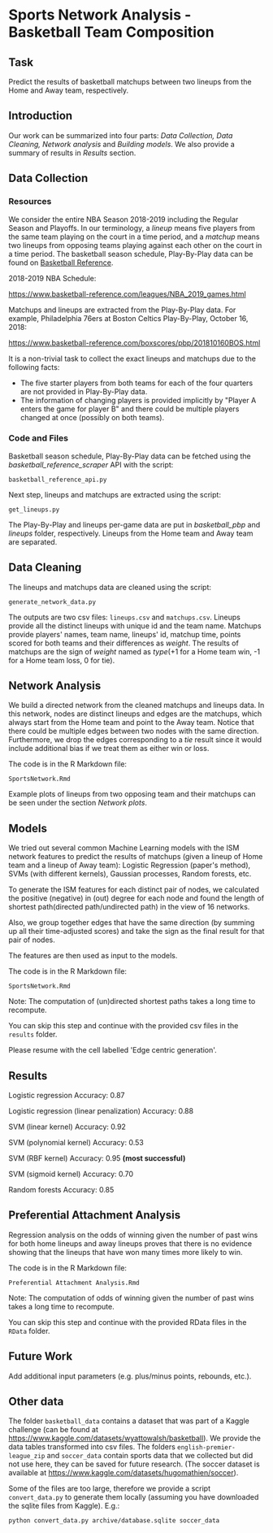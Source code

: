 # Sports Network Analysis - Basketball Team Composition


## Task
Predict the results of basketball matchups between two lineups from the Home and Away team, respectively. 

## Introduction 
Our work can be summarized into four parts: _Data Collection, Data Cleaning, Network analysis_ and _Building models_. We also provide a summary of results in _Results_ section.


## Data Collection

### Resources
We consider the entire NBA Season 2018-2019 including the Regular Season and Playoffs. In our terminology, a _lineup_ means five players from the same team playing on the court in a time period, and a _matchup_ means two lineups from opposing teams playing against each other on the court in a time period. The basketball season schedule, Play-By-Play data can be found on [Basketball Reference](https://www.basketball-reference.com/).  

2018-2019 NBA Schedule:

https://www.basketball-reference.com/leagues/NBA_2019_games.html

Matchups and lineups are extracted from the Play-By-Play data. For example, Philadelphia 76ers at Boston Celtics Play-By-Play, October 16, 2018:

https://www.basketball-reference.com/boxscores/pbp/201810160BOS.html

It is a non-trivial task to collect the exact lineups and matchups due to the following facts:

- The five starter players from both teams for each of the four quarters are not provided in Play-By-Play data. 
- The information of changing players is provided implicitly by "Player A enters the game for player B" and there could be multiple players changed at once (possibly on both teams).

### Code and Files
Basketball season schedule, Play-By-Play data can be fetched using the _basketball_reference_scraper_ API with the script:

```basketball_reference_api.py```

Next step, lineups and matchups are extracted using the script:

```get_lineups.py```

The Play-By-Play and lineups per-game data are put in _basketball_pbp_ and _lineups_ folder, respectively. Lineups from the Home team and Away team are separated.

## Data Cleaning

The lineups and matchups data are cleaned using the script:

```generate_network_data.py```

The outputs are two csv files: `lineups.csv` and `matchups.csv`. Lineups provide all the distinct lineups with unique id and the team name. Matchups provide players' names, team name, lineups' id, matchup time, points scored for both teams and their differences as _weight_. The results of matchups are the sign of _weight_ named as _type_(+1 for a Home team win, -1 for a Home team loss, 0 for tie). 

## Network Analysis

We build a directed network from the cleaned matchups and lineups data. In this network, nodes are distinct lineups and edges are the matchups, which always start from the Home team and point to the Away team. Notice that there could be multiple edges between two nodes with the same direction. Furthermore, we drop the edges corresponding to a _tie_ result since it would include additional bias if we treat them as either win or loss.  

The code is in the R Markdown file: 

```SportsNetwork.Rmd```

Example plots of lineups from two opposing team and their matchups can be seen under the section _Network plots_.

## Models

We tried out several common Machine Learning models with the ISM network features to predict the results of matchups (given a lineup of Home team and a lineup of Away team): Logistic Regression (paper's method), SVMs (with different kernels), Gaussian processes, Random forests, etc. 

To generate the ISM features for each distinct pair of nodes, we calculated the positive (negative) in (out) degree for each node and found the length of shortest path(directed path/undirected path) in the view of 16 networks.

Also, we group together edges that have the same direction (by summing up all their time-adjusted scores) and take the sign as the final result for that pair of nodes.  

The features are then used as input to the models.

The code is in the R Markdown file: 

```SportsNetwork.Rmd```

Note: The computation of (un)directed shortest paths takes a long time to recompute.

You can skip this step and continue with the provided csv files in the `results` folder.

Please resume with the cell labelled 'Edge centric generation'.

## Results

Logistic regression
Accuracy: 0.87

Logistic regression (linear penalization)
Accuracy: 0.88

SVM (linear kernel)
Accuracy: 0.92

SVM (polynomial kernel)
Accuracy: 0.53

SVM (RBF kernel)
Accuracy: 0.95 **(most successful)**

SVM (sigmoid kernel)
Accuracy: 0.70

Random forests
Accuracy: 0.85


## Preferential Attachment Analysis

Regression analysis on the odds of winning given the number of past wins for both home lineups and away lineups proves that there is no evidence showing that the lineups that have won many times more likely to win. 

The code is in the R Markdown file: 

```Preferential Attachment Analysis.Rmd```

Note: The computation of odds of winning given the number of past wins takes a long time to recompute.

You can skip this step and continue with the provided RData files in the `RData` folder.


## Future Work

Add additional input parameters (e.g. plus/minus points, rebounds, etc.).


## Other data 
The folder `basketball_data` contains a dataset that was part of a Kaggle challenge (can be found at https://www.kaggle.com/datasets/wyattowalsh/basketball). We provide the data tables transformed into csv files. The folders `english-premier-league_zip` and `soccer_data` contain sports data that we collected but did not use here, they can be saved for future research. (The soccer dataset is available at https://www.kaggle.com/datasets/hugomathien/soccer).

Some of the files are too large, therefore we provide a script `convert_data.py` to generate them locally (assuming you have downloaded the sqlite files from Kaggle). E.g.:

```python convert_data.py archive/database.sqlite soccer_data```

